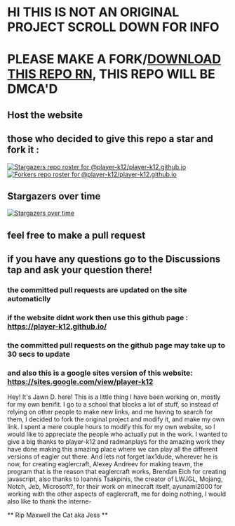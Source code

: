 # HI THIS IS NOT AN ORIGINAL PROJECT SCROLL DOWN FOR INFO 
# PLEASE MAKE A FORK/[DOWNLOAD THIS REPO RN](https://codeload.github.com/player-k12/player-k12.github.io/zip/refs/heads/main), THIS REPO WILL BE DMCA'D
## Host the website

## those who decided to give this repo a star and fork it :
[![Stargazers repo roster for @player-k12/player-k12.github.io](http://reporoster.com/stars/player-k12/player-k12.github.io)](http://github.com/player-k12/player-k12.github.io/stargazers)
[![Forkers repo roster for @player-k12/player-k12.github.io](http://reporoster.com/forks/player-k12/player-k12.github.io)](http://github.com/player-k12/player-k12.github.io/network/members)


## Stargazers over time

[![Stargazers over time](https://starchart.cc/player-k12/player-k12.github.io.svg)](https://starchart.cc/player-k12/player-k12.github.io)

## feel free to make a pull request
## if you have any questions go to the Discussions tap and ask your question there!
### the committed pull requests are updated on the site automaticlly
### if the website didnt work then use this github page : https://player-k12.github.io/
### the committed pull requests on the github page may take up to 30 secs to update
### and also this is a google sites version of this website: https://sites.google.com/view/player-k12
Hey! It's Jawn D. here! This is a little thing I have been working on, mostly for my own benifit. I go to a school that blocks a lot of stuff, so instead of relying on other people to make new links, and me having to search for them, I decided to fork the original project and modify it, and make my own link. I spent a mere couple hours to modify this for my own website, so I would like to appreciate the people who actually put in the work. I wanted to give a big thanks to player-k12 and radmanplays for the amazing work they have done making this amazing place where we can play all the different versions of eagler out there. And lets not forget lax1dude, wherever he is now, for creating eaglercraft, Alexey Andreev for making teavm, the program that is the reason that eaglercraft works, Brendan Eich for creating javascript, also thanks to Ioannis Tsakpinis, the creator of LWJGL, Mojang, Notch, Jeb, Microsoft?, for their work on minecraft itself, ayunami2000 for working with the other aspects of eaglercraft, me for doing nothing, I would also like to thank the interne-

** Rip Maxwell the Cat aka Jess **

